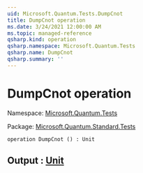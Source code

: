 ```yaml
---
uid: Microsoft.Quantum.Tests.DumpCnot
title: DumpCnot operation
ms.date: 3/24/2021 12:00:00 AM
ms.topic: managed-reference
qsharp.kind: operation
qsharp.namespace: Microsoft.Quantum.Tests
qsharp.name: DumpCnot
qsharp.summary: ''
---
```


# DumpCnot operation

Namespace: [Microsoft.Quantum.Tests](xref:Microsoft.Quantum.Tests)

Package: [Microsoft.Quantum.Standard.Tests](https://nuget.org/packages/Microsoft.Quantum.Standard.Tests)




```qsharp
operation DumpCnot () : Unit
```


## Output : [Unit](xref:microsoft.quantum.lang-ref.unit)


